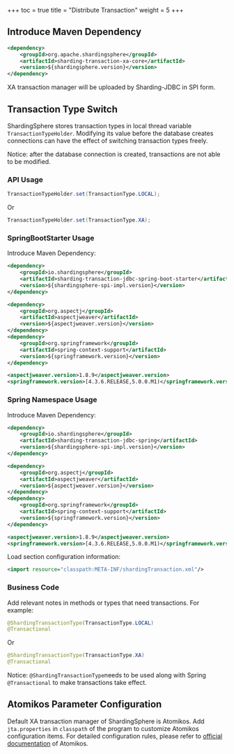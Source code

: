 +++
toc = true
title = "Distribute Transaction"
weight = 5
+++

## Introduce Maven Dependency

```xml
<dependency>
    <groupId>org.apache.shardingsphere</groupId>
    <artifactId>sharding-transaction-xa-core</artifactId>
    <version>${shardingsphere.version}</version>
</dependency>
```

XA transaction manager will be uploaded by Sharding-JDBC in SPI form.

## Transaction Type Switch

ShardingSphere stores transaction types in local thread variable `TransactionTypeHolder`. 
Modifying its value before the database creates connections can have the effect of switching transaction types freely.

Notice: after the database connection is created, transactions are not able to be modified.

### API Usage

```java
TransactionTypeHolder.set(TransactionType.LOCAL);
```

Or

```java
TransactionTypeHolder.set(TransactionType.XA);
```

### SpringBootStarter Usage

Introduce Maven Dependency:

```xml
<dependency>
    <groupId>io.shardingsphere</groupId>
    <artifactId>sharding-transaction-jdbc-spring-boot-starter</artifactId>
    <version>${shardingsphere-spi-impl.version}</version>
</dependency>

<dependency>
    <groupId>org.aspectj</groupId>
    <artifactId>aspectjweaver</artifactId>
    <version>${aspectjweaver.version}</version>
</dependency>
<dependency>
    <groupId>org.springframework</groupId>
    <artifactId>spring-context-support</artifactId>
    <version>${springframework.version}</version>
</dependency>

<aspectjweaver.version>1.8.9</aspectjweaver.version>
<springframework.version>[4.3.6.RELEASE,5.0.0.M1)</springframework.version>
```

### Spring Namespace Usage

Introduce Maven Dependency:

```xml
<dependency>
    <groupId>io.shardingsphere</groupId>
    <artifactId>sharding-transaction-jdbc-spring</artifactId>
    <version>${shardingsphere-spi-impl.version}</version>
</dependency>

<dependency>
    <groupId>org.aspectj</groupId>
    <artifactId>aspectjweaver</artifactId>
    <version>${aspectjweaver.version}</version>
</dependency>
<dependency>
    <groupId>org.springframework</groupId>
    <artifactId>spring-context-support</artifactId>
    <version>${springframework.version}</version>
</dependency>

<aspectjweaver.version>1.8.9</aspectjweaver.version>
<springframework.version>[4.3.6.RELEASE,5.0.0.M1)</springframework.version>
```

Load section configuration information:

```xml
<import resource="classpath:META-INF/shardingTransaction.xml"/>
```

### Business Code

Add relevant notes in methods or types that need transactions. For example:

```java
@ShardingTransactionType(TransactionType.LOCAL)
@Transactional
```

Or

```java
@ShardingTransactionType(TransactionType.XA)
@Transactional
```

Notice: `@ShardingTransactionType`needs to be used along with Spring `@Transactional` to make transactions take effect.

## Atomikos Parameter Configuration

Default XA transaction manager of ShardingSphere is Atomikos. 
Add `jta.properties` in `classpath` of the program to customize Atomikos configuration items. 
For detailed configuration rules, please refer to [official documentation](https://www.atomikos.com/Documentation/JtaProperties) of Atomikos.
